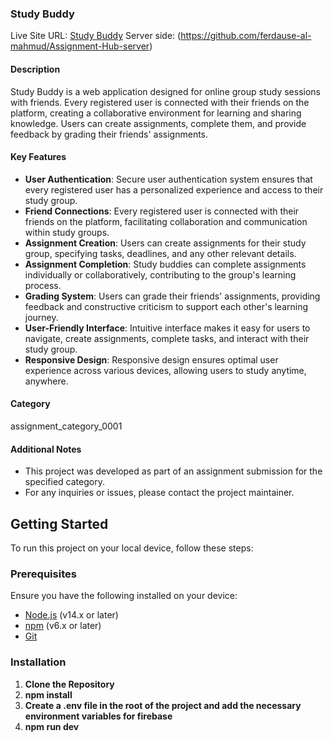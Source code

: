 ### Study Buddy

Live Site URL: [Study Buddy](https://assignment-hub-e4e39.web.app)
Server side: (https://github.com/ferdause-al-mahmud/Assignment-Hub-server)

#### Description

Study Buddy is a web application designed for online group study sessions with friends. Every registered user is connected with their friends on the platform, creating a collaborative environment for learning and sharing knowledge. Users can create assignments, complete them, and provide feedback by grading their friends' assignments.

#### Key Features

- **User Authentication**: Secure user authentication system ensures that every registered user has a personalized experience and access to their study group.
- **Friend Connections**: Every registered user is connected with their friends on the platform, facilitating collaboration and communication within study groups.
- **Assignment Creation**: Users can create assignments for their study group, specifying tasks, deadlines, and any other relevant details.
- **Assignment Completion**: Study buddies can complete assignments individually or collaboratively, contributing to the group's learning process.
- **Grading System**: Users can grade their friends' assignments, providing feedback and constructive criticism to support each other's learning journey.
- **User-Friendly Interface**: Intuitive interface makes it easy for users to navigate, create assignments, complete tasks, and interact with their study group.
- **Responsive Design**: Responsive design ensures optimal user experience across various devices, allowing users to study anytime, anywhere.

#### Category

assignment_category_0001

#### Additional Notes

- This project was developed as part of an assignment submission for the specified category.
- For any inquiries or issues, please contact the project maintainer.

## Getting Started

To run this project on your local device, follow these steps:

### Prerequisites

Ensure you have the following installed on your device:

- [Node.js](https://nodejs.org/) (v14.x or later)
- [npm](https://www.npmjs.com/) (v6.x or later)
- [Git](https://git-scm.com/)

### Installation

1. **Clone the Repository**
2. **npm install**
3. **Create a .env file in the root of the project and add the necessary environment variables for firebase**
4. **npm run dev**
